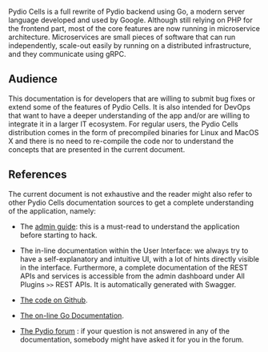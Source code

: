 
Pydio Cells is a full rewrite of Pydio backend using Go, a modern server language developed and used by Google. Although still relying on PHP for the frontend part, most of the core features are now running in microservice architecture. Microservices are small pieces of software that can run independently, scale-out easily by running on a distributed infrastructure, and they communicate using gRPC.

## Audience

This documentation is for developers that are willing to submit bug fixes or extend some of the features of Pydio Cells. It is also intended for DevOps that want to have a deeper understanding of the app and/or are willing to integrate it in a larger IT ecosystem. 
For regular users, the Pydio Cells distribution comes in the form of precompiled binaries for Linux and MacOS X and there is no need to re-compile the code nor to understand the concepts that are presented in the current document.

## References

The current document is not exhaustive and the reader might also refer to other Pydio Cells documentation sources to get a complete understanding of the application, namely:

* The [admin guide](https://pydio.com/en/docs/cells/v1/installation-guides): this is a must-read to understand the application before starting to hack.

* The in-line documentation within the User Interface: we always try to have a self-explanatory and intuitive UI, with a lot of hints directly visible in the interface. Furthermore, a complete documentation of the REST APIs and services is accessible from the admin dashboard under All Plugins `>>` REST APIs. It is automatically generated with Swagger.

* [The code on Github](https://github.com/pydio/cells).

* [The on-line Go Documentation](https://godoc.org/github.com/pydio/cells).

* [The Pydio forum](https://forum.pydio.com) : if your question is not answered in any of the documentation, somebody might have asked it for you in the forum.
